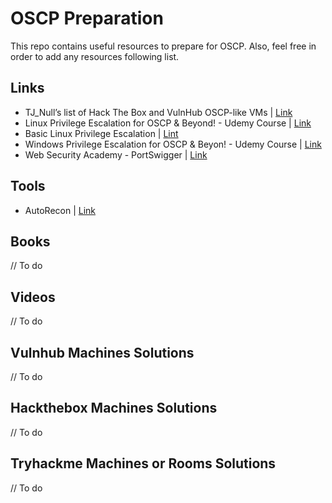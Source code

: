 # OSCP Preparation
This repo contains useful resources to prepare for OSCP. Also, feel free in order to add any resources following list.

## Links

* TJ_Null’s list of Hack The Box and VulnHub OSCP-like VMs | [Link](https://docs.google.com/spreadsheets/u/1/d/1dwSMIAPIam0PuRBkCiDI88pU3yzrqqHkDtBngUHNCw8/htmlview#)
* Linux Privilege Escalation for OSCP & Beyond! - Udemy Course | [Link](https://www.udemy.com/course/linux-privilege-escalation/)
* Basic Linux Privilege Escalation | [Lint](https://blog.g0tmi1k.com/2011/08/basic-linux-privilege-escalation/)
* Windows Privilege Escalation for OSCP & Beyon! - Udemy Course | [Link](https://www.udemy.com/course/windows-privilege-escalation/)
* Web Security Academy - PortSwigger | [Link](https://portswigger.net/web-security)

## Tools
* AutoRecon | [Link](https://github.com/Tib3rius/AutoRecon)

## Books
// To do

## Videos
// To do

## Vulnhub Machines Solutions
// To do

## Hackthebox Machines Solutions
// To do

## Tryhackme Machines or Rooms Solutions
// To do
